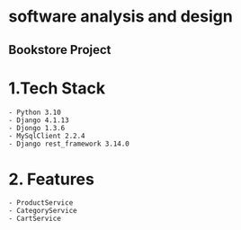 software analysis and design
============================
Bookstore Project
-----------------
# 1.Tech Stack
    - Python 3.10
    - Django 4.1.13
    - Djongo 1.3.6
    - MySqlClient 2.2.4
    - Django rest_framework 3.14.0
# 2. Features
    - ProductService
    - CategoryService
    - CartService